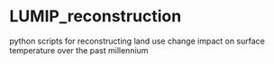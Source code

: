 # LUMIP_reconstruction
python scripts for reconstructing land use change impact on surface temperature over the past millennium
